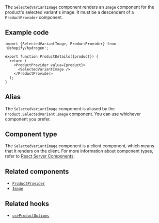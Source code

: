 <!-- This file is generated from source code in the Shopify/hydrogen repo. Edit the files in /packages/hydrogen/src/components/SelectedVariantImage and run 'yarn generate-docs' at the root of this repo. For more information, refer to https://github.com/Shopify/shopify-dev/blob/master/content/internal/operations/hydrogen-reference-docs.md. -->

The `SelectedVariantImage` component renders an `Image` component for the product's selected variant's image.
It must be a descendent of a `ProductProvider` component.

## Example code

```tsx
import {SelectedVariantImage, ProductProvider} from '@shopify/hydrogen';

export function ProductDetails({product}) {
  return (
    <ProductProvider value={product}>
      <SelectedVariantImage />
    </ProductProvider>
  );
}
```

## Alias

The `SelectedVariantImage` component is aliased by the `Product.SelectedVariant.Image` component. You can use whichever component you prefer.

## Component type

The `SelectedVariantImage` component is a client component, which means that it renders on the client. For more information about component types, refer to [React Server Components](/custom-storefronts/hydrogen/framework/react-server-components).

## Related components

- [`ProductProvider`](/api/hydrogen/components/product-variant/productprovider)
- [`Image`](/api/hydrogen/components/primitive/image)

## Related hooks

- [`useProductOptions`](/api/hydrogen/hooks/product-variant/useproductoptions)
